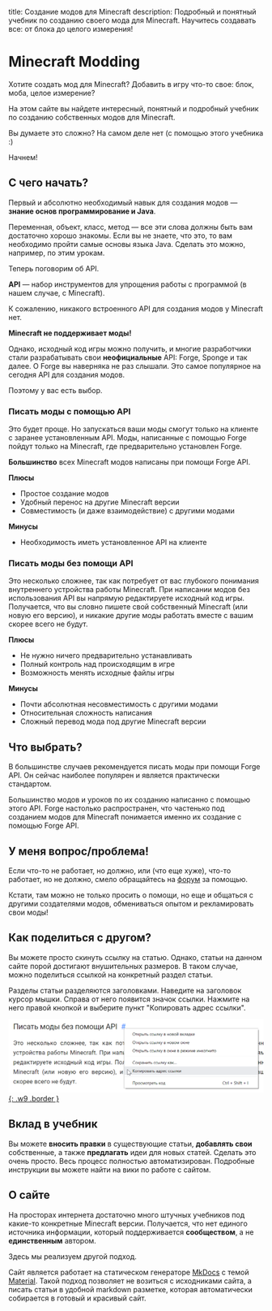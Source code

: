 title: Создание модов для Minecraft
description: Подробный и понятный учебник по созданию своего мода для Minecraft. Научитесь создавать все: от блока до целого измерения!

# Minecraft Modding

Хотите создать мод для Minecraft? Добавить в игру что-то свое: блок, моба, целое измерение?

На этом сайте вы найдете интересный, понятный и подробный учебник по созданию собственных модов для Minecraft.

Вы думаете это сложно? На самом деле нет (с помощью этого учебника :)

Начнем!

## С чего начать?

Первый и абсолютно необходимый навык для создания модов — **знание основ программирование и Java**.

Переменная, объект, класс, метод — все эти слова должны быть вам достаточно хорошо знакомы. Если вы не знаете, что это, то вам необходимо пройти самые основы языка Java. Сделать это можно, например, по этим урокам.

Теперь поговорим об API.

**API** — набор инструментов для упрощения работы с программой (в нашем случае, с Minecraft).

К сожалению, никакого встроенного API для создания модов у Minecraft нет.

**Minecraft не поддерживает моды!**

Однако, исходный код игры можно получить, и многие разработчики стали разрабатывать свои **неофициальные** API: Forge, Sponge и так далее. О Forge вы наверняка не раз слышали. Это самое популярное на сегодня API для создания модов.

Поэтому у вас есть выбор.

### Писать моды с помощью API

Это будет проще. Но запускаться ваши моды смогут только на клиенте с заранее установленным API. Моды, написанные с помощью Forge пойдут только на Minecraft, где предварительно установлен Forge.

**Большинство** всех Minecraft модов написаны при помощи Forge API.

**Плюсы**

* Простое создание модов
* Удобный перенос на другие Minecraft версии
* Совместимость (и даже взаимодействие) с другими модами

**Минусы**

* Необходимость иметь установленное API на клиенте

### Писать моды без помощи API

Это несколько сложнее, так как потребует от вас глубокого понимания внутреннего устройства работы Minecraft. При написании модов без использования API вы напрямую редактируете исходный код игры. Получается, что вы словно пишете свой собственный Minecraft (или новую его версию), и никакие другие моды работать вместе с вашим скорее всего не будут.

**Плюсы**

* Не нужно ничего предварительно устанавливать
* Полный контроль над происходящим в игре
* Возможность менять исходные файлы игры

**Минусы**

* Почти абсолютная несовместимость с другими модами
* Относительная сложность написания
* Сложный перевод мода под другие Minecraft версии

## Что выбрать?

В большинстве случаев рекомендуется писать моды при помощи Forge API. Он сейчас наиболее популярен и является практически стандартом.

Большинство модов и уроков по их созданию написанно с помощью этого API. Forge настолько распространен, что частенько под созданием модов для Minecraft понимается именно их создание с помощью Forge API.

## У меня вопрос/проблема!

Если что-то не работает, но должно, или (что еще хуже), что-то работает, но не должно, смело обращайтесь на [форум](https://forum.mcmodding.ru/) за помощью.

Кстати, там можно не только просить о помощи, но еще и общаться с другими создателями модов, обмениваться опытом и рекламировать свои моды!

## Как поделиться с другом?

Вы можете просто скинуть ссылку на статью. Однако, статьи на данном сайте порой достигают внушительных размеров. В таком случае, можно поделиться ссылкой на конкретный раздел статьи.

Разделы статьи разделяются заголовками. Наведите на заголовок курсор мышки. Справа от него появится значок ссылки. Нажмите на него правой кнопкой и выберите пункт "Копировать адрес ссылки".

[![](index/header-link.png){: .w9 .border }](index/header-link.png)

## Вклад в учебник

Вы можете **вносить правки** в существующие статьи, **добавлять свои** собственные, а также **предлагать** идеи для новых статей. Сделать это очень просто. Весь процесс полностью автоматизирован. Подробные инструкции вы можете найти на вики по работе с сайтом.

## О сайте

На просторах интернета достаточно много штучных учебников под какие-то конкретные Minecraft версии. Получается, что нет единого источника информации, который поддерживается **сообществом**, а не **единственным** автором.

Здесь мы реализуем другой подход.

Сайт является работает на статическом генераторе [MkDocs](https://www.mkdocs.org/) с темой [Material](https://squidfunk.github.io/mkdocs-material/). Такой подход позволяет не возиться с исходниками сайта, а писать статьи в удобной markdown разметке, которая автоматически собирается в готовый и красивый сайт.